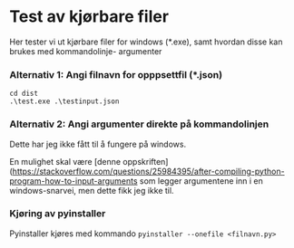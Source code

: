 # Test av kjørbare filer

Her tester vi ut kjørbare filer for windows (*.exe), samt hvordan disse kan brukes med 
kommandolinje- argumenter

### Alternativ 1: Angi filnavn for opppsettfil (*.json) 

```
cd dist
.\test.exe .\testinput.json 
```


### Alternativ 2: Angi argumenter direkte på kommandolinjen

Dette har jeg ikke fått til å fungere på windows.

En mulighet skal være  [denne oppskriften](https://stackoverflow.com/questions/25984395/after-compiling-python-program-how-to-input-arguments
 som legger argumentene inn i en windows-snarvei, men dette fikk jeg ikke til.  
 
### Kjøring av pyinstaller

Pyinstaller kjøres med kommando `pyinstaller --onefile <filnavn.py>` 